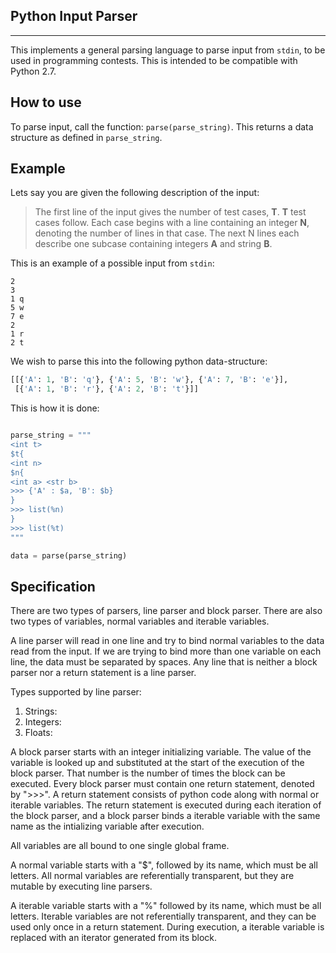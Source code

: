 Python Input Parser
-------------------
-------------------

This implements a general parsing language to parse input from `stdin`, to be used
in programming contests. This is intended to be compatible with Python 2.7. 

How to use
----------

To parse input, call the function: `parse(parse_string)`. This returns a data
structure as defined in `parse_string`.

Example
-------
Lets say you are given the following description of the input:

> The first line of the input gives the number of test cases, **T**. **T** test
> cases follow. Each case begins with a line containing an integer **N**,
> denoting the number of lines in that case. The next N lines each describe one
> subcase containing integers **A** and string **B**.

This is an example of a possible input from `stdin`:

```
2
3
1 q
5 w
7 e
2
1 r
2 t
```

We wish to parse this into the following python data-structure:

```python
[[{'A': 1, 'B': 'q'}, {'A': 5, 'B': 'w'}, {'A': 7, 'B': 'e'}],
 [{'A': 1, 'B': 'r'}, {'A': 2, 'B': 't'}]]
```

This is how it is done:

```python

parse_string = """
<int t>
$t{
<int n>
$n{
<int a> <str b>
>>> {'A' : $a, 'B': $b}
}
>>> list(%n)
}
>>> list(%t)
"""

data = parse(parse_string)

```

Specification
-------------

There are two types of parsers, line parser and block parser. There are also two
types of variables, normal variables and iterable variables.

A line parser will read in one line and try to bind normal variables to the data
read from the input. If we are trying to bind more than one variable on each
line, the data must be separated by spaces. Any line that is neither a block
parser nor a return statement is a line parser.

Types supported by line parser:
1. Strings: <str a>
2. Integers: <int a>
3. Floats: <float a>

A block parser starts with an integer initializing variable. The value of the
variable is looked up and substituted at the start of the execution of the block
parser. That number is the number of times the block can be executed. Every
block parser must contain one return statement, denoted by ">>>". A return
statement consists of python code along with normal or iterable variables. The
return statement is executed during each iteration of the block parser, and a
block parser binds a iterable variable with the same name as the intializing
variable after execution.

All variables are all bound to one single global frame.

A normal variable starts with a "$", followed by its name, which must be all
letters. All normal variables are referentially transparent, but they are
mutable by executing line parsers.

A iterable variable starts with a "%" followed by its name, which must be all
letters. Iterable variables are not referentially transparent, and they can be
used only once in a return statement. During execution, a iterable variable is
replaced with an iterator generated from its block.

